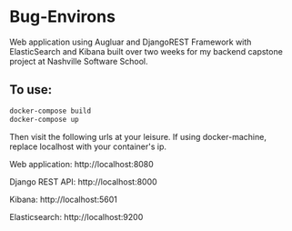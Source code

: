 # Bug-Environs
Web application using Augluar and DjangoREST Framework with ElasticSearch and Kibana built over two weeks for my backend capstone project at Nashville Software School.

## To use:

```bash
docker-compose build
docker-compose up
```

Then visit the following urls at your leisure. If using docker-machine, replace localhost with your container's ip.

Web application: http://localhost:8080

Django REST API: http://localhost:8000

Kibana: http://localhost:5601

Elasticsearch: http://localhost:9200

